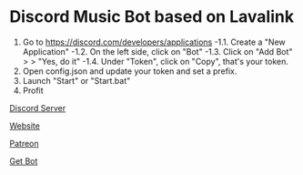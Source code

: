 # Discord Music Bot based on Lavalink
1. Go to https://discord.com/developers/applications
 -1.1. Create a "New Application"
 -1.2. On the left side, click on "Bot"
 -1.3. Click on "Add Bot" > > "Yes, do it"
 -1.4. Under "Token", click on "Copy", that's your token.
2. Open config.json and update your token and set a prefix.
3. Launch "Start" or "Start.bat"
69. Profit

[Discord Server](https://discord.gg/ycYmMmP)

[Website](https://kellphy.com)

[Patreon](https://www.kellphy.com/patreon)

[Get Bot](https://github.com/Kellphy/MusicBot/releases)